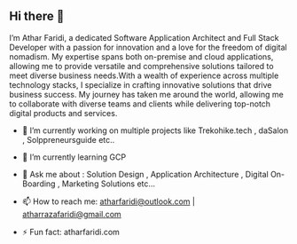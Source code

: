 ## Hi there 👋
I’m Athar Faridi, a dedicated Software Application Architect and Full Stack Developer with a passion for innovation and a love for the freedom of digital nomadism. My expertise spans both on-premise and cloud applications, allowing me to provide versatile and comprehensive solutions tailored to meet diverse business needs.With a wealth of experience across multiple technology stacks, I specialize in crafting innovative solutions that drive business success. My journey has taken me around the world, allowing me to collaborate with diverse teams and clients while delivering top-notch digital products and services.

- 🔭 I’m currently working on multiple projects like Trekohike.tech , daSalon , Solppreneursguide etc..
- 🌱 I’m currently learning GCP
- 💬 Ask me about : Solution Design , Application Architecture , Digital On-Boarding , Marketing Solutions etc...
- 📫 How to reach me: atharfaridi@outlook.com | atharrazafaridi@gmail.com
  
- ⚡ Fun fact: atharfaridi.com 
<!--
**atharefaridi/atharefaridi** is a ✨ _special_ ✨ repository because its `README.md` (this file) appears on your GitHub profile.

Here are some ideas to get you started:

- 🔭 I’m currently working on ...
- 🌱 I’m currently learning ...
- 👯 I’m looking to collaborate on ...
- 🤔 I’m looking for help with ...
- 💬 Ask me about ...
- 📫 How to reach me: ...
- 😄 Pronouns: ...
- ⚡ Fun fact: ...
-->
